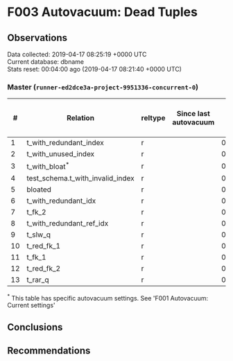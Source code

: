 # F003 Autovacuum: Dead Tuples #

## Observations ##
Data collected: 2019-04-17 08:25:19 +0000 UTC  
Current database: dbname  
Stats reset: 00:04:00 ago (2019-04-17 08:21:40 +0000 UTC)  
### Master (`runner-ed2dce3a-project-9951336-concurrent-0`) ###
  
  
\#|  Relation | reltype | Since last autovacuum | Since last vacuum | Autovacuum Count | Vacuum Count | n_tup_ins | n_tup_upd | n_tup_del | pg_class.reltuples | n_live_tup | n_dead_tup | &#9660;Dead Tuples Ratio, %
---|-------|------|-----------------------|-------------------|----------|---------|-----------|-----------|-----------|--------------------|------------|------------|-----------
1 |t_with_redundant_index |r |<no value> |00:01:23.684201 |0 |2 |1000000 |0 |0 |1000000 |1000000 |0 | 0 
2 |t_with_unused_index |r |<no value> |00:01:23.746469 |0 |2 |1000000 |0 |0 |1000000 |1000000 |0 | 0 
3 |t_with_bloat<sup>*</sup> |r |<no value> |00:01:25.282714 |0 |2 |1000000 |1000000 |0 |1000000 |1000000 |0 | 0 
4 |test_schema.t_with_invalid_index |r |<no value> |00:01:26.144181 |0 |2 |1000000 |0 |0 |1000000 |1000000 |0 | 0 
5 |bloated |r |<no value> |00:01:25.925923 |0 |2 |100000 |0 |50000 |50000 |50000 |0 | 0 
6 |t_with_redundant_idx |r |<no value> |00:01:23.623986 |0 |2 |1000000 |0 |0 |1000000 |1000000 |0 | 0 
7 |t_fk_2 |r |<no value> |00:01:26.000216 |0 |2 |1000000 |0 |0 |1000000 |1000000 |0 | 0 
8 |t_with_redundant_ref_idx |r |<no value> |00:01:23.536021 |0 |2 |1000000 |0 |0 |1000000 |1000000 |0 | 0 
9 |t_slw_q |r |<no value> |00:01:25.773713 |0 |2 |10000001 |0 |0 |9999979 |9999979 |0 | 0 
10 |t_red_fk_1 |r |<no value> |00:01:25.911113 |0 |2 |1000001 |0 |0 |1000001 |1000001 |0 | 0 
11 |t_fk_1 |r |<no value> |00:01:26.07368 |0 |2 |1000001 |0 |0 |1000001 |1000001 |0 | 0 
12 |t_red_fk_2 |r |<no value> |00:01:25.84925 |0 |2 |1000000 |0 |0 |1000000 |1000000 |0 | 0 
13 |t_rar_q |r |<no value> |00:01:23.845769 |0 |2 |1000000 |745132 |0 |1000000 |1000000 |0 | 0 

<sup>*</sup> This table has specific autovacuum settings. See 'F001 Autovacuum: Current settings'


## Conclusions ##


## Recommendations ##

